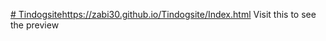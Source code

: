 [# Tindogsite](https://zabi30.github.io/Tindogsite/Index.html)https://zabi30.github.io/Tindogsite/Index.html
Visit this to see the preview
